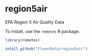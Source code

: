# region5air
EPA Region 5 Air Quality Data

To install, use the `remotes` R package.

```r
library(remotes)

intall_github("FluentData/region5air")

```